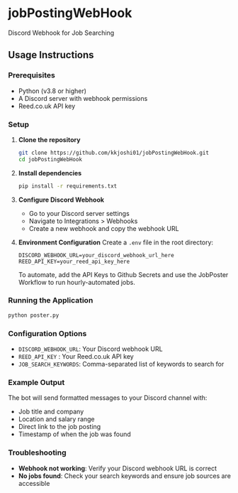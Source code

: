 # jobPostingWebHook
Discord Webhook for Job Searching

## Usage Instructions
### Prerequisites
- Python (v3.8 or higher)
- A Discord server with webhook permissions
- Reed.co.uk API key

### Setup

1. **Clone the repository**
   ```bash
   git clone https://github.com/kkjoshi01/jobPostingWebHook.git
   cd jobPostingWebHook
   ```

2. **Install dependencies**
   ```bash
   pip install -r requirements.txt
   ```

3. **Configure Discord Webhook**
   - Go to your Discord server settings
   - Navigate to Integrations > Webhooks
   - Create a new webhook and copy the webhook URL

4. **Environment Configuration**
   Create a `.env` file in the root directory:
   ```
   DISCORD_WEBHOOK_URL=your_discord_webhook_url_here
   REED_API_KEY=your_reed_api_key_here
   ```
   To automate, add the API Keys to Github Secrets and use the JobPoster Workflow to run hourly-automated jobs.

### Running the Application

```bash
python poster.py
```

### Configuration Options

- `DISCORD_WEBHOOK_URL`: Your Discord webhook URL
- `REED_API_KEY` : Your Reed.co.uk API key
- `JOB_SEARCH_KEYWORDS`: Comma-separated list of keywords to search for


### Example Output

The bot will send formatted messages to your Discord channel with:
- Job title and company
- Location and salary range
- Direct link to the job posting
- Timestamp of when the job was found

### Troubleshooting

- **Webhook not working**: Verify your Discord webhook URL is correct
- **No jobs found**: Check your search keywords and ensure job sources are accessible



